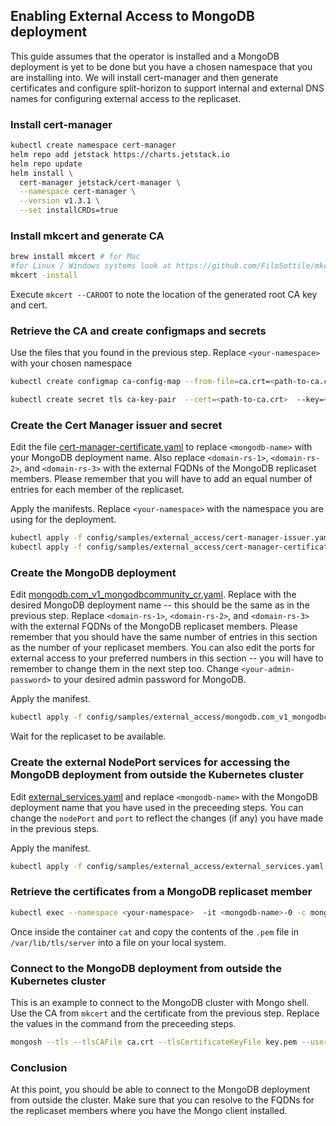## Enabling External Access to MongoDB deployment

This guide assumes that the operator is installed and a MongoDB deployment is yet to be done but you have a chosen namespace that you are installing into. We will install cert-manager and then generate certificates and configure split-horizon to support internal and external DNS names for configuring external access to the replicaset.

### Install cert-manager

```sh
kubectl create namespace cert-manager
helm repo add jetstack https://charts.jetstack.io
helm repo update
helm install \
  cert-manager jetstack/cert-manager \
  --namespace cert-manager \
  --version v1.3.1 \
  --set installCRDs=true
```

### Install mkcert and generate CA

```sh
brew install mkcert # for Mac
#for Linux / Windows systems look at https://github.com/FiloSottile/mkcert
mkcert -install
```

Execute ```mkcert --CAROOT``` to note the location of the generated root CA key and cert.

### Retrieve the CA and create configmaps and secrets

Use the files that you found in the previous step. Replace ```<your-namespace>``` with your chosen namespace

```sh
kubectl create configmap ca-config-map --from-file=ca.crt=<path-to-ca.crt> --namespace <your-namespace>

kubectl create secret tls ca-key-pair  --cert=<path-to-ca.crt>  --key=<path-to-ca.key> --namespace <your-namespace>
```

### Create the Cert Manager issuer and secret

Edit the file [cert-manager-certificate.yaml](../config/samples/external_access/cert-manager-certificate.yaml) to replace ```<mongodb-name>``` with your MongoDB deployment name. Also replace ```<domain-rs-1>```, ```<domain-rs-2>```, and ```<domain-rs-3>``` with the external FQDNs of the MongoDB replicaset members. Please remember that you will have to add an equal number of entries for each member of the replicaset.

Apply the manifests. Replace ```<your-namespace>``` with the namespace you are using for the deployment.

```sh
kubectl apply -f config/samples/external_access/cert-manager-issuer.yaml --namespace <your-namespace>
kubectl apply -f config/samples/external_access/cert-manager-certificate.yaml --namespace <your-namespace>
```

### Create the MongoDB deployment

Edit [mongodb.com_v1_mongodbcommunity_cr.yaml](../config/samples/external_access/mongodb.com_v1_mongodbcommunity_cr.yaml). Replace <mongodb-name> with the desired MongoDB deployment name -- this should be the same as in the previous step. Replace ```<domain-rs-1>```, ```<domain-rs-2>```, and ```<domain-rs-3>``` with the external FQDNs of the MongoDB replicaset members. Please remember that you should have the same number of entries in this section as the number of your replicaset members. You can also edit the ports for external access to your preferred numbers in this section -- you will have to remember to change them in the next step too. Change ```<your-admin-password>``` to your desired admin password for MongoDB.

Apply the manifest.

```sh
kubectl apply -f config/samples/external_access/mongodb.com_v1_mongodbcommunity_cr.yaml --namespace <your-namespace>
```

Wait for the replicaset to be available.

### Create the external NodePort services for accessing the MongoDB deployment from outside the Kubernetes cluster

Edit [external_services.yaml](../config/samples/external_access/external_services.yaml) and replace ```<mongodb-name>``` with the MongoDB deployment name that you have used in the preceeding steps. You can change the ```nodePort``` and ```port``` to reflect the changes (if any) you have made in the previous steps.

Apply the manifest.

```sh
kubectl apply -f config/samples/external_access/external_services.yaml --namespace <your-namespace>
```

### Retrieve the certificates from a MongoDB replicaset member

```sh
kubectl exec --namespace <your-namespace>  -it <mongodb-name>-0 -c mongod -- bash
```

Once inside the container ```cat``` and copy the contents of the ```.pem``` file in ```/var/lib/tls/server``` into a file on your local system.

### Connect to the MongoDB deployment from outside the Kubernetes cluster

This is an example to connect to the MongoDB cluster with Mongo shell. Use the CA from ```mkcert``` and the certificate from the previous step. Replace the values in the command from the preceeding steps.

```sh
mongosh --tls --tlsCAFile ca.crt --tlsCertificateKeyFile key.pem --username my-user --password <your-admin-password> mongodb://<domain-rs-1>:31181,<domain-rs-2>:31182,<domain-rs-3>:31183
```

### Conclusion
At this point, you should be able to connect to the MongoDB deployment from outside the cluster. Make sure that you can resolve to the FQDNs for the replicaset members where you have the Mongo client installed.
